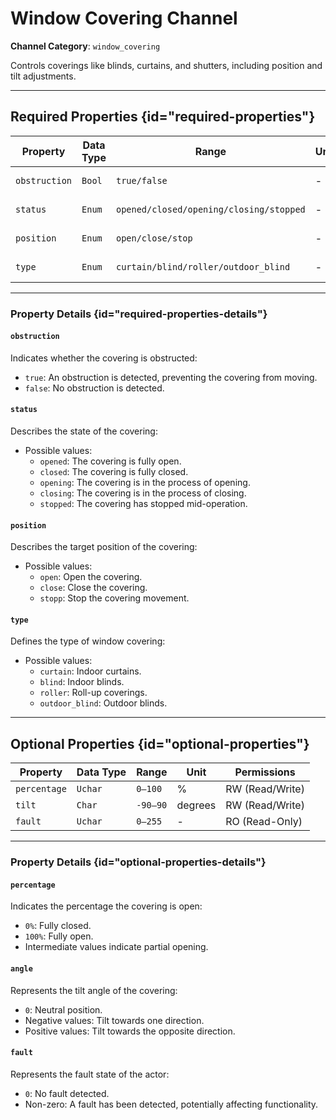 # Window Covering Channel

**Channel Category**: `window_covering`

Controls coverings like blinds, curtains, and shutters, including position and tilt adjustments.

---

## Required Properties {id="required-properties"}

| **Property**  | **Data Type** | **Range**                               | **Unit** | **Permissions** |
|---------------|---------------|-----------------------------------------|----------|-----------------|
| `obstruction` | `Bool`        | `true/false`                            | -        | RO (Read-Only)  |
| `status`      | `Enum`        | `opened/closed/opening/closing/stopped` | -        | RO (Read-Only)  |
| `position`    | `Enum`        | `open/close/stop`                       | -        | RW (Read/Write) |
| `type`        | `Enum`        | `curtain/blind/roller/outdoor_blind`    | -        | RO (Read-Only)  |

---

### Property Details {id="required-properties-details"}

#### `obstruction`

Indicates whether the covering is obstructed:

- `true`: An obstruction is detected, preventing the covering from moving.
- `false`: No obstruction is detected.

#### `status`

Describes the state of the covering:

- Possible values:
    - `opened`: The covering is fully open.
    - `closed`: The covering is fully closed.
    - `opening`: The covering is in the process of opening.
    - `closing`: The covering is in the process of closing.
    - `stopped`: The covering has stopped mid-operation.

#### `position`

Describes the target position of the covering:

- Possible values:
    - `open`: Open the covering.
    - `close`: Close the covering.
    - `stopp`: Stop the covering movement.

#### `type`

Defines the type of window covering:

- Possible values:
    - `curtain`: Indoor curtains.
    - `blind`: Indoor blinds.
    - `roller`: Roll-up coverings.
    - `outdoor_blind`: Outdoor blinds.

---

## Optional Properties {id="optional-properties"}

| **Property** | **Data Type** | **Range** | **Unit** | **Permissions** |
|--------------|---------------|-----------|----------|-----------------|
| `percentage` | `Uchar`       | `0–100`   | %        | RW (Read/Write) |
| `tilt`       | `Char`        | `-90–90`  | degrees  | RW (Read/Write) |
| `fault`      | `Uchar`       | `0–255`   | -        | RO (Read-Only)  |

---

### Property Details {id="optional-properties-details"}

#### `percentage`

Indicates the percentage the covering is open:

- `0%`: Fully closed.
- `100%`: Fully open.
- Intermediate values indicate partial opening.

#### `angle`

Represents the tilt angle of the covering:

- `0`: Neutral position.
- Negative values: Tilt towards one direction.
- Positive values: Tilt towards the opposite direction.

#### `fault`

Represents the fault state of the actor:

- `0`: No fault detected.
- Non-zero: A fault has been detected, potentially affecting functionality.
